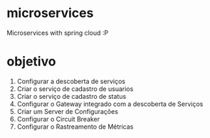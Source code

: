 # microservices
Microservices with spring cloud :P

# objetivo
1. Configurar a descoberta de serviços
2. Criar o serviço de cadastro de usuarios
3. Criar o serviço de cadastro de status
4. Configurar o Gateway integrado com a descoberta de Serviços
5. Criar um Server de Configurações
6. Configurar o Circuit Breaker
7. Configurar o Rastreamento de Métricas